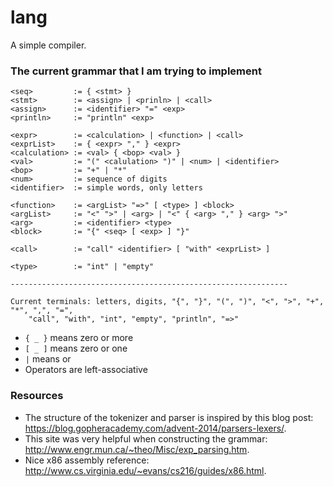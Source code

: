 # lang
A simple compiler.

### The current grammar that I am trying to implement
```
<seq>         := { <stmt> }
<stmt>        := <assign> | <prinln> | <call>
<assign>      := <identifier> "=" <exp>
<println>     := "println" <exp>

<expr>        := <calculation> | <function> | <call>
<exprList>    := { <expr> "," } <expr>
<calculation> := <val> { <bop> <val> }
<val>         := "(" <calulation> ")" | <num> | <identifier>
<bop>         := "+" | "*"
<num>         := sequence of digits
<identifier>  := simple words, only letters

<function>    := <argList> "=>" [ <type> ] <block>
<argList>     := "<" ">" | <arg> | "<" { <arg> "," } <arg> ">"
<arg>         := <identifier> <type>
<block>       := "{" <seq> [ <exp> ] "}"

<call>        := "call" <identifier> [ "with" <exprList> ]

<type>        := "int" | "empty"

--------------------------------------------------------------

Current terminals: letters, digits, "{", "}", "(", ")", "<", ">", "+", "*", ",", "=", 
    "call", "with", "int", "empty", "println", "=>"
```

- `{ _ }` means zero or more
- `[ _ ]` means zero or one
- `|` means or  
- Operators are left-associative

### Resources
- The structure of the tokenizer and parser is inspired by this blog post: https://blog.gopheracademy.com/advent-2014/parsers-lexers/.
- This site was very helpful when constructing the grammar: http://www.engr.mun.ca/~theo/Misc/exp_parsing.htm.
- Nice x86 assembly reference: http://www.cs.virginia.edu/~evans/cs216/guides/x86.html.
